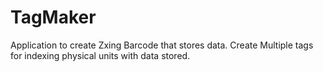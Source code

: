 # TagMaker
Application to create Zxing Barcode that stores data.
Create Multiple tags for indexing physical units with data stored. 

